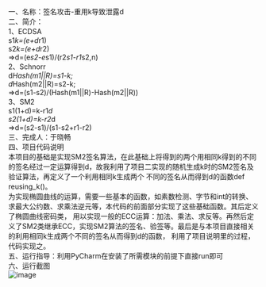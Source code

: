 一、名称：签名攻击-重用k导致泄露d   
二、简介：  
1、ECDSA  
s1*k=(e+d*r1)  
s2*k=(e+d*r2)  
=>d=(e*s2-e*s1)/(r2*s1-r1*s2,n)  
2、Schnorr  
d*Hash(m1||R)=s1-k;  
d*Hash(m2||R)=s2-k;  
=>d=(s1-s2)/(Hash(m1||R)-Hash(m2||R))  
3、SM2  
s1(1+d)=k-r1*d  
s2(1+d)=k-r2*d  
=>d=(s2-s1)/(s1-s2+r1-r2)  
三、完成人：于晓畅  
四、项目代码说明  
    本项目的基础是实现SM2签名算法，在此基础上将得到的两个用相同k得到的不同的签名经过一定运算得到d，故我利用了项目二实现的随机生成k时的SM2签名及验证算法，再定义了一个利用相同k生成两个
不同的签名从而得到d的函数def reusing_k()。  
    为实现椭圆曲线的运算，需要一些基本的函数，如素数检测、字节和int的转换、求最大公约数、求乘法逆元等，本代码的前面部分实现了这些基础函数。其后定义了椭圆曲线密码类，
用以实现一般的ECC运算：加法、乘法、求反等。再然后定义了SM2类继承ECC，实现SM2算法的签名、验签等。最后是与本项目直接相关的利用相同k生成两个不同的签名从而得到d的函数，
利用了项目说明里的过程，代码实现之。  
五、运行指导：利用PyCharm在安装了所需模块的前提下直接run即可  
六、运行截图  
![image](https://github.com/yuuu218/Innovation-pioneering/blob/main/image/sm2_10.png)  
